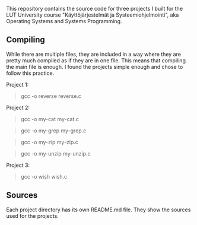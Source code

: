 This repository contains the source code for three projects I built for the
LUT University course "Käyttöjärjestelmät ja Systeemiohjelmointi", aka 
Operating Systems and Systems Programming.

Compiling
---

While there are multiple files, they are included in a way where they are pretty
much compiled as if they are in one file. This means that compiling the main
file is enough. I found the projects simple enough and chose to follow this 
practice.

Project 1:

> gcc -o reverse reverse.c

Project 2:

> gcc -o my-cat my-cat.c

> gcc -o my-grep my-grep.c

> gcc -o my-zip my-zip.c

> gcc -o my-unzip my-unzip.c 

Project 3:

> gcc -o wish wish.c

Sources
---

Each project directory has its own README.md file. They show the sources used 
for the projects.
